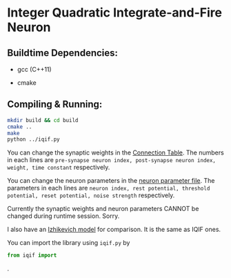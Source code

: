 # Integer Quadratic Integrate-and-Fire Neuron

## Buildtime Dependencies:

* gcc (C++11)

* cmake

## Compiling & Running:

```bash
mkdir build && cd build
cmake ..
make
python ../iqif.py
```

You can change the synaptic weights in the [Connection Table](inputs/Connection_Table_IQIF.txt). The numbers in each lines are `pre-synapse neuron index, post-synapse neuron index, weight, time constant` respectively.

You can change the neuron parameters in the [neuron parameter file](inputs/neuronParameter_IQIF.txt). The parameters in each lines are `neuron index, rest potential, threshold potential, reset potential, noise strength` respectively.

Currently the synaptic weights and neuron parameters CANNOT be changed during runtime session. Sorry.

I also have an [Izhikevich model](include/iz_network.h) for comparison. It is the same as IQIF ones.

You can import the library using `iqif.py` by

```python
from iqif import
```
.

